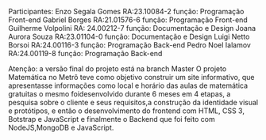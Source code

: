 Participantes: 
Enzo Segala Gomes RA:23.10084-2     função: Programação Front-end
Gabriel Borges RA:21.01576-6        função: Programação Front-end
Guilherme Volpolini RA: 24.00212-7  função: Documentação e Design
Joana Aurora Souza RA:23.01104-0    função: Documentação e Design
Luigi Netto Borsoi RA:24.00116-3    função: Programação Back-end
Pedro Noel Ialamov RA:24.00119-8    função: Programação Back-end

Atenção: a versão final do projeto está na branch Master 
O projeto Matemática no Metrô teve como objetivo construir um site informativo,
que apresentasse informações como local e horário das aulas de matemática gratuitas
o mesmo foidesenvolvido durante 6 meses em 4 etapas, a pesquisa sobre o cliente e seus 
requisitos,a construção da identidade visual e protótipos, e então o desenvolvimento do
frontend com HTML, CSS 3, Botstrap e JavaScript e finalmente o Backend que foi feito com 
NodeJS,MongoDB e JavaScript.
